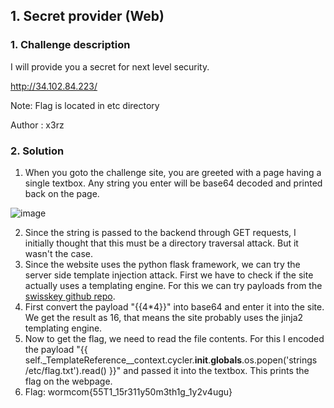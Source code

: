 ## 1. Secret provider (Web)
### 1. Challenge description
I will provide you a secret for next level security.

http://34.102.84.223/

Note: Flag is located in etc directory

Author : x3rz

### 2. Solution
1. When you goto the challenge site, you are greeted with a page having a single textbox. Any string you enter will be base64 decoded and printed back on the page.
 
 ![image](https://user-images.githubusercontent.com/78410304/131538470-abd32561-48d7-448d-ac4b-b43b773444ab.png)

2. Since the string is passed to the backend through GET requests, I initially thought that this must be a directory traversal attack. But it wasn't the case.
3. Since the website uses the python flask framework, we can try the server side template injection attack. First we have to check if the site actually uses a templating engine. For this we can try payloads from the [swisskey github repo](https://github.com/swisskyrepo/PayloadsAllTheThings/tree/master/Server%20Side%20Template%20Injection#tools). 
4. First convert the payload "{{4\*4}}" into base64 and enter it into the site. We get the result as 16, that means the site probably uses the jinja2 templating engine.
5. Now to get the flag, we need to read the file contents. For this I encoded the payload "{{ self.\_TemplateReference__context.cycler.__init__.__globals__.os.popen('strings /etc/flag.txt').read() }}" and passed it into the textbox. This prints the flag on the webpage.
6. Flag: wormcom{55T1_15r311y50m3th1g_1y2v4ugu}
